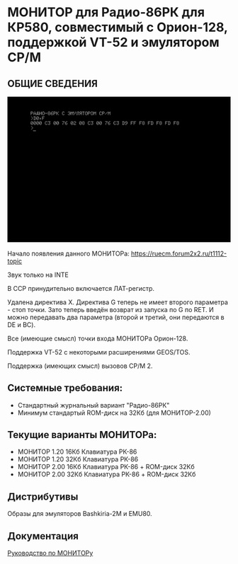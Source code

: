 #  МОНИТОР для Радио-86РК для КР580, совместимый с Орион-128, поддержкой VT-52 и эмулятором CP/M
## ОБЩИЕ СВЕДЕНИЯ

![](docs/1.png)

Начало появления данного МОНИТОРа: https://ruecm.forum2x2.ru/t1112-topic
 
Звук только на INTE

В CCP принудительно включается ЛАТ-регистр.
 
Удалена директива X. Директива G теперь не имеет второго параметра -
стоп точки. Зато теперь введён возврат из запуска по G по RET. И можно
передавать два параметра (второй и третий, они передаются в DE и BC).

Все (имеющие смысл) точки входа МОНИТОРа Орион-128.

Поддержка VT-52 с некоторыми расширениями GEOS/TOS.

Поддержка (имеющих смысл) вызовов CP/M 2.

## Системные требования:

- Стандартный журнальный вариант "Радио-86РК"
- Минимум стандартый ROM-диск на 32Кб (для МОНИТОР-2.00)

## Текущие варианты МОНИТОРа:

- МОНИТОР 1.20 16Кб Клавиатура РК-86
- МОНИТОР 1.20 32Кб Клавиатура РК-86
- МОНИТОР 2.00 16Кб Клавиатура РК-86 + ROM-диск 32Кб
- МОНИТОР 2.00 32Кб Клавиатура РК-86 + ROM-диск 32Кб

## Дистрибутивы

Образы для эмуляторов Bashkiria-2M и EMU80.

## Документация

[Руководство по МОНИТОРу](docs/README.md)
